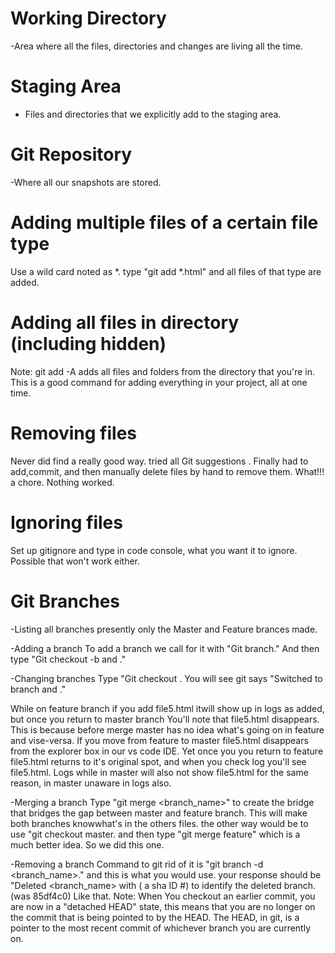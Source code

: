 # Working Directory
-Area where all the files, directories and changes are living all the time.

# Staging Area
- Files and directories that we explicitly add to the staging area.

# Git Repository
-Where all our snapshots are stored.

# Adding multiple files of a certain file type
Use a wild card noted as *. type  "git add *.html"  and all files of that type are added.

# Adding all files in directory (including hidden)
Note: git add -A adds all files and folders from the directory that you're in.
This is a good command for adding everything in your project, all at one time.

# Removing files
Never did find a really good way. tried all Git suggestions . Finally had to add,commit, and then manually delete files by hand to remove them. What!!! a chore. Nothing worked.
# Ignoring files
Set up gitignore and type in code console, what you want it to ignore. Possible that won't work either.

# Git Branches

-Listing all branches
presently only the Master and Feature brances made.

-Adding a branch
To add a branch we call for it with "Git branch."   And then type "Git checkout -b and <name of file>."


-Changing branches
Type "Git checkout <name of branch You want>.
You will see git says "Switched to branch and <name if file that we switched to>."

While on feature branch if you add file5.html itwill show up in logs as added, but once you return to master branch
You'll note that file5.html disappears. This is because before merge master has no idea what's going on in feature
and vise-versa. If you move from feature to master file5.html disappears from the explorer box in our vs code IDE.
Yet once you you return to feature file5.html returns to it's original spot, and when you check log you'll see file5.html. Logs while in master will also not show file5.html for the same reason, in master unaware in logs also.

-Merging a branch
Type "git merge <branch_name>" to create the bridge that bridges the gap between master and feature branch.
This will make both branches knowwhat's in the others files. the other way would be to use "git checkout master.
and then type "git merge feature" which is a much better idea. So we did this one.

-Removing a branch
Command to git rid of it is "git branch -d <branch_name>." and this is what you would use.
your response should be "Deleted <branch_name> with ( a sha ID #) to identify the deleted branch.(was 85df4c0)
Like that.
Note: When You checkout an earlier commit, you are now in a "detached HEAD" state, this means that you are
no longer on the commit that is being pointed to by the HEAD. The HEAD, in git, is a pointer to the most recent 
commit of whichever branch you are currently on.